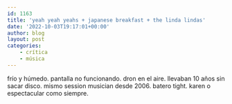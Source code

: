 ```yaml
---
id: 1163
title: 'yeah yeah yeahs + japanese breakfast + the linda lindas'
date: '2022-10-03T19:17:01+00:00'
author: blog
layout: post
categories:
    - crítica
    - música
---
```


frío y húmedo. pantalla no funcionando. dron en el aire. llevaban 10 años sin sacar disco. mismo session musician desde 2006. batero tight. karen o espectacular como siempre.